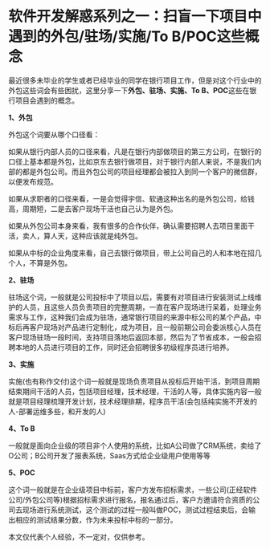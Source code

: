# 软件开发解惑系列之一：扫盲一下项目中遇到的外包/驻场/实施/To B/POC这些概念

最近很多未毕业的学生或者已经毕业的同学在银行项目工作，但是对这个行业中的外包这些词会有些困扰，这里分享一下**外包、驻场、实施、To B、POC**这些在银行项目会遇到的概念。

**1、外包**

外包这个词要从哪个口径看：

如果从银行内部人员的口径来看，凡是在银行内部做项目的第三方公司，在银行的口径上基本都是外包，比如京东去银行做项目，对于银行内部人来说，不是我们内部的都是外包公司。而且外包公司的项目经理都会被拉入到同一个客户的微信群，以便发布规范。

如果从求职者的口径来看，一是会觉得宇信、软通这种出名的是外包公司，给钱高，周期短，二是去客户现场干活也自己认为是外包。

如果从外包公司本身来看，我有很多的合作伙伴，确认需要招聘人去项目里面干活，卖人，算人天，这种应该就是纯外包。

如果从中标的企业角度来看，自己去银行做项目，带上公司自己的人和本地在招几个人，不算是外包。

**2、驻场**

驻场这个词，一般就是公司投标中了项目以后，需要有对项目进行安装测试上线维护的人员，且这些人员负责项目的完整周期，一直在客户现场进行呆着，处理业务需求与工作，这种我们会成为驻场，通常银行项目的来源中标公司的某个产品，中标后再客户现场对产品进行定制化，成为项目，且一般前期公司会委派核心人员在客户现场驻场一段时间，支持项目落地后返回本部，然后为了节省成本，一般会招聘本地的人员进行项目的工作，同时还会招聘很多初级程序员进行培养。

**3、实施**

实施(也有称作交付)这个词一般就是现场负责项目从投标后开始干活，到项目周期结束期间干活的人员，包括项目经理，技术经理，干活的人等，具体实施内容一般就是项目经理梳理开发计划，技术经理排期，程序员干活(会包括纯实施不开发的人-部署运维多些，和开发的人)

**4、To B**

一般就是面向企业级的项目非个人使用的系统，比如A公司做了CRM系统，卖给了O公司；B公司开发了报表系统，Saas方式给企业级用户使用等等

**5、POC**

这个词一般就是在企业级项目中标前，客户方发布招标需求，一些公司(正经软件公司/外包公司等)根据招标需求进行报名，报名通过后，客户方邀请符合资质的公司去现场进行系统测试，这个测试的过程一般叫做POC，测试过程结束后，会输出相应的测试结果分数，作为未来投标中标的一部分。

本文仅代表个人经验，不一定对，仅供参考。